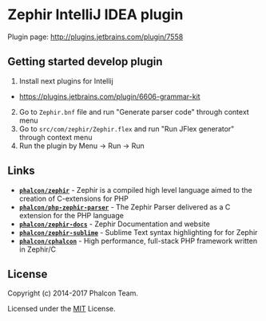 # Zephir IntelliJ IDEA plugin

Plugin page: http://plugins.jetbrains.com/plugin/7558

## Getting started develop plugin

1. Install next plugins for Intellij
  * https://plugins.jetbrains.com/plugin/6606-grammar-kit

2. Go to `Zephir.bnf` file and run "Generate parser code" through context menu
3. Go to `src/com/zephir/Zephir.flex` and run "Run JFlex generator" through context menu
4. Run the plugin by Menu -> Run -> Run

## Links

+ [**`phalcon/zephir`**](https://github.com/phalcon/zephir) - Zephir is a compiled high level language aimed to the creation of C-extensions for PHP
+ [**`phalcon/php-zephir-parser`**](https://github.com/phalcon/php-zephir-parser) - The Zephir Parser delivered as a C extension for the PHP language
+ [**`phalcon/zephir-docs`**](https://github.com/phalcon/zephir-docs) - Zephir Documentation and website
+ [**`phalcon/zephir-sublime`**](https://github.com/phalcon/zephir-sublime) - Sublime Text syntax highlighting for for Zephir
+ [**`phalcon/cphalcon`**](https://github.com/phalcon/cphalcon) - High performance, full-stack PHP framework written in Zephir/C

## License

Copyright (c) 2014-2017 Phalcon Team.

Licensed under the [MIT](LICENSE) License.
